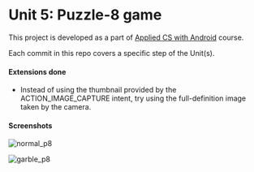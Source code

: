 # Unit 5: Puzzle-8 game

This project is developed as a part of [Applied CS with Android](https://cswithandroid.withgoogle.com/) course. 

Each commit in this repo covers a specific step of the Unit(s). 


#### Extensions done

* Instead of using the thumbnail provided by the ACTION_IMAGE_CAPTURE intent, try using the full-definition image taken by the camera.


#### Screenshots

![normal_p8](https://cloud.githubusercontent.com/assets/4047597/19154116/d03e28ea-8bf6-11e6-9c05-6f918e1460b6.jpg)

![garble_p8](https://cloud.githubusercontent.com/assets/4047597/19154115/d0000cf4-8bf6-11e6-8e71-739de433d5b5.jpg)

